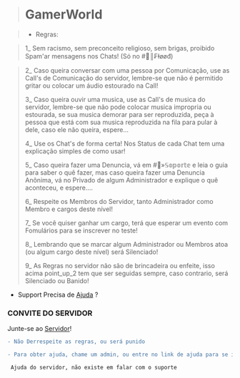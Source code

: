 > 
> # GamerWorld

> * Regras:


> 1_ Sem racismo, sem preconceito religioso, sem brigas, proibido Spam'ar mensagens nos Chats! (Só no #💢║₣ⱡøøđ)
> 
>

> 2_ Caso queira conversar com uma pessoa por Comunicação, use as Call's de Comunicação do servidor, lembre-se que não é permitido gritar ou colocar um áudio estourado na Call!
> 
> 
> 
> 3_ Caso queira ouvir uma musica, use as Call's de musica do servidor, lembre-se que não pode colocar musica impropria ou estourada, se sua musica demorar para ser reproduzida, peça à pessoa que está com sua musica reproduzida na fila para pular à dele, caso ele não queira, espere...
> 
> 
> 
> 4_ Use os Chat's de forma certa! Nos Status de cada Chat tem uma explicação simples de como usar!
> 
> 
> 
> 5_ Caso queira fazer uma Denuncia, vá em #🏥»𝕊𝕠𝕡𝕠𝕣𝕥𝕖 e leia o guia para saber o quê fazer, mas caso queira fazer uma Denuncia Anônima, vá no Privado de algum Administrador e explique o quê aconteceu, e espere....
> 
> 
> 
> 6_ Respeite os Membros do Servidor, tanto Administrador como Membro e cargos deste nível!
>
> 
> 
> 7_ Se você quiser ganhar um cargo, terá que esperar um evento com Fomulários para se inscrever no teste!
> 
> 
> 
> 8_ Lembrando que se marcar algum Administrador ou Membros atoa (ou algum cargo deste nível) será Silenciado!
> 
>
> 
> 9_ As Regras no servidor não são de brincadeira ou enfeite, isso acima point_up_2 tem que ser seguidas sempre, caso contrario, será Silenciado ou Banido!

* Support
Precisa de [Ajuda](https://blog.gamerworldgg.ga/hc/support) ?

### CONVITE DO SERVIDOR
Junte-se ao [Servidor](https://gamerworldgg.ga/discord?invite=7)!


```diff
- Não Derrespeite as regras, ou será punido

- Para obter ajuda, chame um admin, ou entre no link de ajuda para se informar
```

``` Ajuda do servidor, não existe em falar com o suporte```

